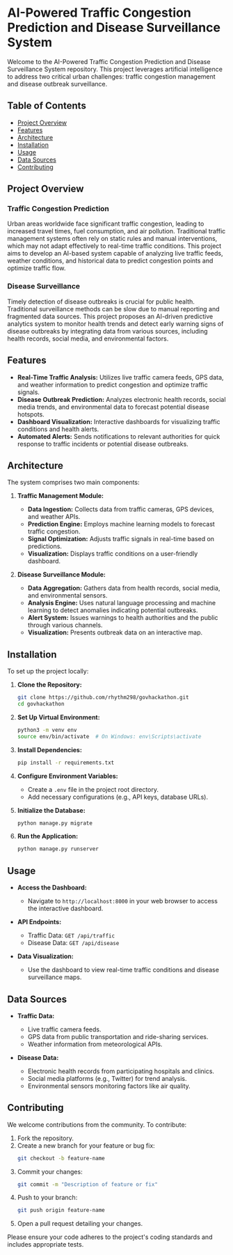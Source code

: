 # AI-Powered Traffic Congestion Prediction and Disease Surveillance System

Welcome to the AI-Powered Traffic Congestion Prediction and Disease Surveillance System repository. This project leverages artificial intelligence to address two critical urban challenges: traffic congestion management and disease outbreak surveillance.

## Table of Contents

- [Project Overview](#project-overview)
- [Features](#features)
- [Architecture](#architecture)
- [Installation](#installation)
- [Usage](#usage)
- [Data Sources](#data-sources)
- [Contributing](#contributing)


## Project Overview

### Traffic Congestion Prediction

Urban areas worldwide face significant traffic congestion, leading to increased travel times, fuel consumption, and air pollution. Traditional traffic management systems often rely on static rules and manual interventions, which may not adapt effectively to real-time traffic conditions. This project aims to develop an AI-based system capable of analyzing live traffic feeds, weather conditions, and historical data to predict congestion points and optimize traffic flow.

### Disease Surveillance

Timely detection of disease outbreaks is crucial for public health. Traditional surveillance methods can be slow due to manual reporting and fragmented data sources. This project proposes an AI-driven predictive analytics system to monitor health trends and detect early warning signs of disease outbreaks by integrating data from various sources, including health records, social media, and environmental factors.

## Features

- **Real-Time Traffic Analysis:** Utilizes live traffic camera feeds, GPS data, and weather information to predict congestion and optimize traffic signals.
- **Disease Outbreak Prediction:** Analyzes electronic health records, social media trends, and environmental data to forecast potential disease hotspots.
- **Dashboard Visualization:** Interactive dashboards for visualizing traffic conditions and health alerts.
- **Automated Alerts:** Sends notifications to relevant authorities for quick response to traffic incidents or potential disease outbreaks.

## Architecture

The system comprises two main components:

1. **Traffic Management Module:**
   - **Data Ingestion:** Collects data from traffic cameras, GPS devices, and weather APIs.
   - **Prediction Engine:** Employs machine learning models to forecast traffic congestion.
   - **Signal Optimization:** Adjusts traffic signals in real-time based on predictions.
   - **Visualization:** Displays traffic conditions on a user-friendly dashboard.

2. **Disease Surveillance Module:**
   - **Data Aggregation:** Gathers data from health records, social media, and environmental sensors.
   - **Analysis Engine:** Uses natural language processing and machine learning to detect anomalies indicating potential outbreaks.
   - **Alert System:** Issues warnings to health authorities and the public through various channels.
   - **Visualization:** Presents outbreak data on an interactive map.

## Installation

To set up the project locally:

1. **Clone the Repository:**
   ```bash
   git clone https://github.com/rhythm298/govhackathon.git
   cd govhackathon
   ```

2. **Set Up Virtual Environment:**
   ```bash
   python3 -m venv env
   source env/bin/activate  # On Windows: env\Scripts\activate
   ```

3. **Install Dependencies:**
   ```bash
   pip install -r requirements.txt
   ```

4. **Configure Environment Variables:**
   - Create a `.env` file in the project root directory.
   - Add necessary configurations (e.g., API keys, database URLs).

5. **Initialize the Database:**
   ```bash
   python manage.py migrate
   ```

6. **Run the Application:**
   ```bash
   python manage.py runserver
   ```

## Usage

- **Access the Dashboard:**
  - Navigate to `http://localhost:8000` in your web browser to access the interactive dashboard.

- **API Endpoints:**
  - Traffic Data: `GET /api/traffic`
  - Disease Data: `GET /api/disease`

- **Data Visualization:**
  - Use the dashboard to view real-time traffic conditions and disease surveillance maps.

## Data Sources

- **Traffic Data:**
  - Live traffic camera feeds.
  - GPS data from public transportation and ride-sharing services.
  - Weather information from meteorological APIs.

- **Disease Data:**
  - Electronic health records from participating hospitals and clinics.
  - Social media platforms (e.g., Twitter) for trend analysis.
  - Environmental sensors monitoring factors like air quality.

## Contributing

We welcome contributions from the community. To contribute:

1. Fork the repository.
2. Create a new branch for your feature or bug fix:
   ```bash
   git checkout -b feature-name
   ```
3. Commit your changes:
   ```bash
   git commit -m "Description of feature or fix"
   ```
4. Push to your branch:
   ```bash
   git push origin feature-name
   ```
5. Open a pull request detailing your changes.

Please ensure your code adheres to the project's coding standards and includes appropriate tests.

